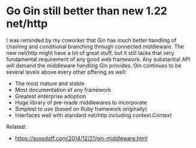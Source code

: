 # Go Gin still better than new 1.22 net/http

I was reminded by my coworker that Gin has much better handling of chaining and conditional branching through connected middleware. The new net/http might have a lot of great stuff, but it still lacks that very fundamental requirement of any good web framework. Any substantial API will demand the middleware handling Gin provides. Gin continues to be several levels above every other offering as well:

* The most mature and stable
* Most documentation of any framework
* Greatest enterprise adoption
* Huge library of pre-made middlewares to incorporate
* Simplest to use (based on Ruby framework originally)
* Interfaces well with standard net/http including context.Context

Related:

* <https://sosedoff.com/2014/12/21/gin-middleware.html>
